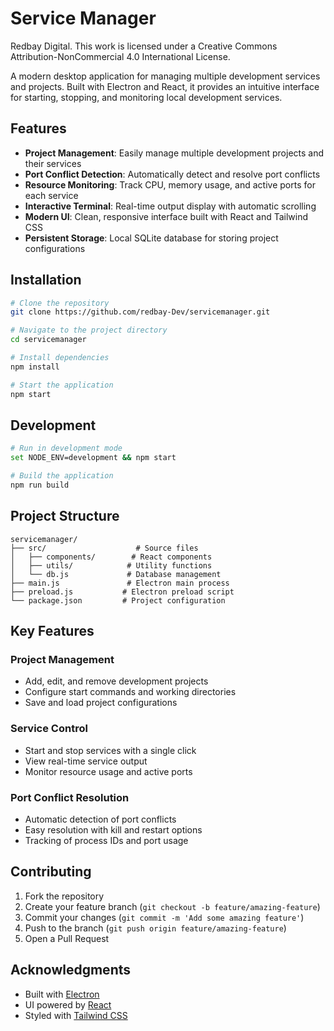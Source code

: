 # Service Manager

 Redbay Digital. This work is licensed under a Creative Commons Attribution-NonCommercial 4.0 International License.

A modern desktop application for managing multiple development services and projects. Built with Electron and React, it provides an intuitive interface for starting, stopping, and monitoring local development services.

## Features

- **Project Management**: Easily manage multiple development projects and their services
- **Port Conflict Detection**: Automatically detect and resolve port conflicts
- **Resource Monitoring**: Track CPU, memory usage, and active ports for each service
- **Interactive Terminal**: Real-time output display with automatic scrolling
- **Modern UI**: Clean, responsive interface built with React and Tailwind CSS
- **Persistent Storage**: Local SQLite database for storing project configurations

## Installation

```bash
# Clone the repository
git clone https://github.com/redbay-Dev/servicemanager.git

# Navigate to the project directory
cd servicemanager

# Install dependencies
npm install

# Start the application
npm start
```

## Development

```bash
# Run in development mode
set NODE_ENV=development && npm start

# Build the application
npm run build
```

## Project Structure

```
servicemanager/
├── src/                    # Source files
│   ├── components/        # React components
│   ├── utils/            # Utility functions
│   └── db.js             # Database management
├── main.js               # Electron main process
├── preload.js           # Electron preload script
└── package.json         # Project configuration
```

## Key Features

### Project Management
- Add, edit, and remove development projects
- Configure start commands and working directories
- Save and load project configurations

### Service Control
- Start and stop services with a single click
- View real-time service output
- Monitor resource usage and active ports

### Port Conflict Resolution
- Automatic detection of port conflicts
- Easy resolution with kill and restart options
- Tracking of process IDs and port usage

## Contributing

1. Fork the repository
2. Create your feature branch (`git checkout -b feature/amazing-feature`)
3. Commit your changes (`git commit -m 'Add some amazing feature'`)
4. Push to the branch (`git push origin feature/amazing-feature`)
5. Open a Pull Request

## Acknowledgments

- Built with [Electron](https://www.electronjs.org/)
- UI powered by [React](https://reactjs.org/)
- Styled with [Tailwind CSS](https://tailwindcss.com/)
